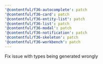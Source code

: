 ```yaml
---
'@contentful/f36-autocomplete': patch
'@contentful/f36-card': patch
'@contentful/f36-entity-list': patch
'@contentful/f36-list': patch
'@contentful/f36-modal': patch
'@contentful/f36-notification': patch
'@contentful/f36-skeleton': patch
'@contentful/f36-workbench': patch
---
```


Fix issue with types being generated wrongly
